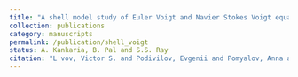 ```yaml
---
title: "A shell model study of Euler Voigt and Navier Stokes Voigt equation"
collection: publications
category: manuscripts
permalink: /publication/shell_voigt
status: A. Kankaria, B. Pal and S.S. Ray
citation: "L'vov, Victor S. and Podivilov, Evgenii and Pomyalov, Anna and Procaccia, Itamar and Vandembroucq, Damien; <i>Improved shell model of turbulence</i>; Phys. Rev. E, 58, 1811"
---
```


